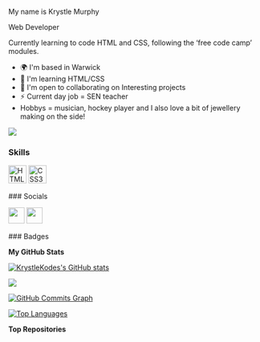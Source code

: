 My name is Krystle Murphy   

Web Developer

Currently learning to code HTML and CSS, following the ‘free code camp’ modules.  
* 🌍  I'm based in Warwick 
* 🧠  I'm learning HTML/CSS 
* 🤝  I'm open to collaborating on Interesting projects 
* ⚡  Current day job = SEN teacher
* Hobbys = musician, hockey player and I also love a bit of jewellery making on the side!

<a href="https://www.github.com/KrystleKodes" target="_blank" rel="noreferrer"><img src="https://img.shields.io/github/followers/KrystleKodes?logo=github&style=for-the-badge&color=0891b2&labelColor=1c1917" /></a>
### Skills  

<p align="left"> <a href="https://developer.mozilla.org/en-US/docs/Glossary/HTML5" target="_blank" rel="noreferrer"><img src="https://raw.githubusercontent.com/danielcranney/readme-generator/main/public/icons/skills/html5-colored.svg" width="36" height="36" alt="HTML5" /></a> <a href="https://www.w3.org/TR/CSS/#css" target="_blank" rel="noreferrer"><img src="https://raw.githubusercontent.com/danielcranney/readme-generator/main/public/icons/skills/css3-colored.svg" width="36" height="36" alt="CSS3" /></a> </p> 
 ### Socials  <p align="left"> <a href="https://www.github.com/KrystleKodes" target="_blank" rel="noreferrer"><img src="https://raw.githubusercontent.com/danielcranney/readme-generator/main/public/icons/socials/github.svg" width="32" height="32" /></a> <a href="https://www.linkedin.com/in/Krystle Murphy " target="_blank" rel="noreferrer"><img src="https://raw.githubusercontent.com/danielcranney/readme-generator/main/public/icons/socials/linkedin.svg" width="32" height="32" /></a></p>
### Badges

<b>My GitHub Stats</b>

<a href="http://www.github.com/KrystleKodes"><img src="https://github-readme-stats.vercel.app/api?username=KrystleKodes&show_icons=true&hide=&count_private=true&title_color=0891b2&text_color=ffffff&icon_color=0891b2&bg_color=1c1917&hide_border=true&show_icons=true" alt="KrystleKodes's GitHub stats" /></a>

<a href="http://www.github.com/KrystleKodes"><img src="https://github-readme-streak-stats.herokuapp.com/?user=KrystleKodes&stroke=ffffff&background=1c1917&ring=0891b2&fire=0891b2&currStreakNum=ffffff&currStreakLabel=0891b2&sideNums=ffffff&sideLabels=ffffff&dates=ffffff&hide_border=true" /></a>

<a href="http://www.github.com/KrystleKodes"><img src="https://github-readme-activity-graph.cyclic.app/graph?username=KrystleKodes&bg_color=1c1917&color=ffffff&line=0891b2&point=ffffff&area_color=1c1917&area=true&hide_border=true&custom_title=GitHub%20Commits%20Graph" alt="GitHub Commits Graph" /></a>

<a href="https://github.com/KrystleKodes" align="left"><img src="https://github-readme-stats.vercel.app/api/top-langs/?username=KrystleKodes&langs_count=10&title_color=0891b2&text_color=ffffff&icon_color=0891b2&bg_color=1c1917&hide_border=true&locale=en&custom_title=Top%20%Languages" alt="Top Languages" /></a>

<b>Top Repositories</b>

<div width="100%" align="center"></div><br /><br /><br /><br /><br /><br /><br />
